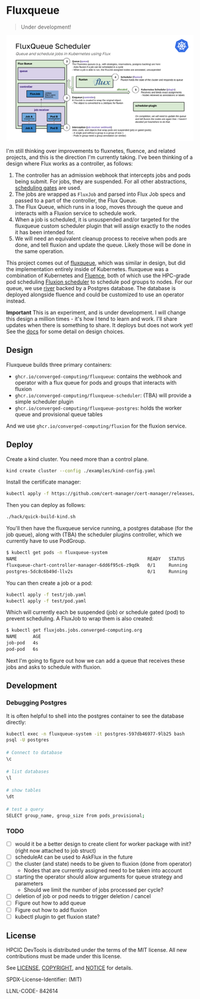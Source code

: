 # Fluxqueue

> Under development!

![img/fluxqueue.png](img/fluxqueue.png)

I'm still thinking over improvements to fluxnetes, fluence, and related projects, and this is the direction I'm currently taking. I've been thinking of a design where Flux works as a controller, as follows:

1. The controller has an admission webhook that intercepts jobs and pods being submit. For jobs, they are suspended. For all other abstractions, [scheduling gates](https://kubernetes.io/blog/2022/12/26/pod-scheduling-readiness-alpha/) are used.
2. The jobs are wrapped as `FluxJob` and parsed into Flux Job specs and passed to a part of the controller, the Flux Queue.
3. The Flux Queue, which runs in a loop, moves through the queue and interacts with a Fluxion service to schedule work.
4. When a job is scheduled, it is unsuspended and/or targeted for the fluxqueue custom scheduler plugin that will assign exactly to the nodes it has been intended for.
5. We will need an equivalent cleanup process to receive when pods are done, and tell fluxion and update the queue. Likely those will be done in the same operation.

This project comes out of [fluxqueue](https://github.com/converged-computing/fluxqueue), which was similar in design, but did the implementation entirely inside of Kubernetes. fluxqueue was a combination of Kubernetes and [Fluence](https://github.com/flux-framework/flux-k8s), both of which use the HPC-grade pod scheduling [Fluxion scheduler](https://github.com/flux-framework/flux-sched) to schedule pod groups to nodes. For our queue, we use [river](https://riverqueue.com/docs) backed by a Postgres database. The database is deployed alongside fluence and could be customized to use an operator instead.

**Important** This is an experiment, and is under development. I will change this design a million times - it's how I tend to learn and work. I'll share updates when there is something to share. It deploys but does not work yet!
See the [docs](docs) for some detail on design choices.

## Design

Fluxqueue builds three primary containers:

 - `ghcr.io/converged-computing/fluxqueue`: contains the webhook and operator with a flux queue for pods and groups that interacts with fluxion
 - `ghcr.io/converged-computing/fluxqueue-scheduler`: (TBA) will provide a simple scheduler plugin
 - `ghcr.io/converged-computing/fluxqueue-postgres`: holds the worker queue and provisional queue tables

And we use `ghcr.io/converged-computing/fluxion` for the fluxion service.

## Deploy

Create a kind cluster. You need more than a control plane.

```bash
kind create cluster --config ./examples/kind-config.yaml
```

Install the certificate manager:

```bash
kubectl apply -f https://github.com/cert-manager/cert-manager/releases/download/v1.13.1/cert-manager.yaml
```

Then you can deploy as follows:

```bash
./hack/quick-build-kind.sh
```

You'll then have the fluxqueue service running, a postgres database (for the job queue), along with (TBA) the scheduler plugins controller, which we
currently have to use PodGroup.

```bash
$ kubectl get pods -n fluxqueue-system
NAME                                                 READY   STATUS    RESTARTS   AGE
fluxqueue-chart-controller-manager-6dd6f95c6-z9qdk   0/1     Running   0          9s
postgres-5dc8c6b49d-llv2s                            0/1     Running   0          9s
```

You can then create a job or a pod:

```bash
kubectl apply -f test/job.yaml
kubectl apply -f test/pod.yaml
```

Which will currently each be suspended (job) or schedule gated (pod) to prevent scheduling. A FluxJob to wrap them is also created:

```bash
$ kubectl get fluxjobs.jobs.converged-computing.org 
NAME      AGE
job-pod   4s
pod-pod   6s
```

Next I'm going to figure out how we can add a queue that receives these jobs and asks to schedule with fluxion.

## Development

### Debugging Postgres

It is often helpful to shell into the postgres container to see the database directly:

```bash
kubectl exec -n fluxqueue-system -it postgres-597db46977-9lb25 bash
psql -U postgres

# Connect to database 
\c

# list databases
\l

# show tables
\dt

# test a query
SELECT group_name, group_size from pods_provisional;
```

### TODO

- [ ] would it be a better design to create client for worker package with init? (right now attached to job struct)
- [ ] scheduleAt can be used to AskFlux in the future
- [ ] the cluster (and state) needs to be given to fluxion (done from operator)
  - Nodes that are currently assigned need to be taken into account
- [ ] starting the operator should allow arguments for queue strategy and parameters
  - Should we limit the number of jobs processed per cycle?
- [ ] deletion of job or pod needs to trigger deletion / cancel
- [ ] Figure out how to add queue
- [ ] Figure out how to add fluxion
- [ ] kubectl plugin to get fluxion state?

## License

HPCIC DevTools is distributed under the terms of the MIT license.
All new contributions must be made under this license.

See [LICENSE](https://github.com/converged-computing/cloud-select/blob/main/LICENSE),
[COPYRIGHT](https://github.com/converged-computing/cloud-select/blob/main/COPYRIGHT), and
[NOTICE](https://github.com/converged-computing/cloud-select/blob/main/NOTICE) for details.

SPDX-License-Identifier: (MIT)

LLNL-CODE- 842614
